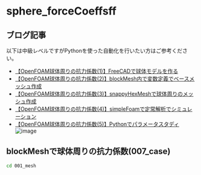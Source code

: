 # sphere_forceCoeffsff

## ブログ記事

以下は中級レベルですがPythonを使った自動化を行いたい方はご参考ください。

- [【OpenFOAM球体周りの抗力係数(1)】FreeCADで球体モデルを作る](https://takun-physics.net/13410/)
- [【OpenFOAM球体周りの抗力係数(2)】blockMesh内で変数定義でベースメッシュ作成](https://takun-physics.net/13421/)
- [【OpenFOAM球体周りの抗力係数(3)】snappyHexMeshで球体周りのメッシュ作成](https://takun-physics.net/13438/)
- [【OpenFOAM球体周りの抗力係数(4)】simpleFoamで定常解析でシミュレーション](https://takun-physics.net/13458/)
- [【OpenFOAM球体周りの抗力係数(5)】Pythonでパラメータスタディ](https://takun-physics.net/13482/)
![image](https://user-images.githubusercontent.com/36812492/226588547-534d6dd2-c17a-4085-bf1c-cb1a4566e082.png)


## blockMeshで球体周りの抗力係数(007_case)
```bash
cd 001_mesh
```
